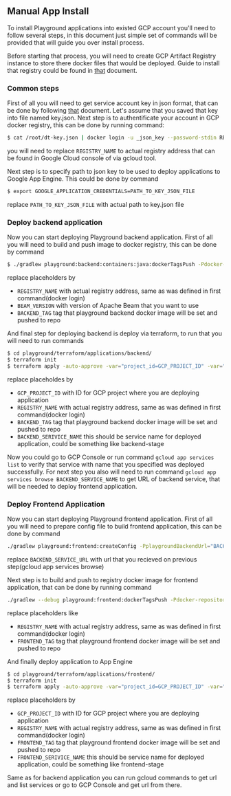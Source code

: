 <!--
    Licensed to the Apache Software Foundation (ASF) under one
    or more contributor license agreements.  See the NOTICE file
    distributed with this work for additional information
    regarding copyright ownership.  The ASF licenses this file
    to you under the Apache License, Version 2.0 (the
    "License"); you may not use this file except in compliance
    with the License.  You may obtain a copy of the License at

      http://www.apache.org/licenses/LICENSE-2.0

    Unless required by applicable law or agreed to in writing,
    software distributed under the License is distributed on an
    "AS IS" BASIS, WITHOUT WARRANTIES OR CONDITIONS OF ANY
    KIND, either express or implied.  See the License for the
    specific language governing permissions and limitations
    under the License.
-->
## Manual App Install
To install Playground applications into existed GCP account you'll need to follow several steps, in this document just simple set of commands will be provided that will guide you over install process.

Before starting that process, you will need to create GCP Artifact Registry instance to store there docker files that would be deployed. Guide to install that registry could be found in [that](https://github.com/apache/beam/blob/master/playground/terraform/README.md) document.
### Common steps
First of all you will need to get service account key in json format, that can be done by following [that](https://cloud.google.com/iam/docs/creating-managing-service-account-keys) document. Let's assume that you saved that key into file named key.json.
Next step is to authentificate your account in GCP docker registry, this can be done by running command:
```bash
$ cat /root/dt-key.json | docker login -u _json_key --password-stdin REGISTRY_NAME
```
you will need to replace `REGISTRY_NAME` to actual registry address that can be found in Google Cloud console of via gcloud tool.

Next step is to specify path to json key to be used to deploy applications to Google App Engine. This could be done by command
```bash
$ export GOOGLE_APPLICATION_CREDENTIALS=PATH_TO_KEY_JSON_FILE
```
replace `PATH_TO_KEY_JSON_FILE` with actual path to key.json file

### Deploy backend application

Now you can start deploying Playground backend application.
First of all you will need to build and push image to docker registry, this can be done by command
```bash
$ ./gradlew playground:backend:containers:java:dockerTagsPush -Pdocker-repository-root='REGISTRY_NAME' -Pbase-image='apache/beam_java8_sdk:BEAM_VERSION' -Pdocker-tag="BACKEND_TAG"
```
replace placeholders by
* `REGISTRY_NAME` with actual registry address, same as was defined in first command(docker login)
* `BEAM_VERSION` with version of Apache Beam that you want to use
* `BACKEND_TAG` tag that playground backend docker image will be set and pushed to repo

And final step for deploying backend is deploy via terraform, to run that you will need to run commands

```bash
$ cd playground/terraform/applications/backend/
$ terraform init
$ terraform apply -auto-approve -var="project_id=GCP_PROJECT_ID" -var="docker_registry_address=REGISTRY_NAME" -var="docker_image_tag=BACKEND_TAG" -var="service_name=BACKEND_SERVICE_NAME"
```

replace placeholdes by
* `GCP_PROJECT_ID` with ID for GCP project where you are deploying application
* `REGISTRY_NAME` with actual registry address, same as was defined in first command(docker login)
* `BACKEND_TAG` tag that playground backend docker image will be set and pushed to repo
* `BACKEND_SERIVICE_NAME` this should be service name for deployed application, could be something like backend-stage

Now you could go to GCP Console or run command `gcloud app services list` to verify that service with name that you specified was deployed successfully.
For next step you also will need to run command `gcloud app services browse BACKEND_SERVICE_NAME` to get URL of backend service, that will be needed to deploy frontend application.

### Deploy Frontend Application

Now you can start deploying Playground frontend application.
First of all you will need to prepare config file to build frontend application, this can be done by command
```bash
./gradlew playground:frontend:createConfig -PplaygroundBackendUrl="BACKEND_SERVICE_URL"
```
replace `BACKEND_SERVICE_URL` with url that you recieved on previous step(gcloud app services browse)

Next step is to build and push to registry docker image for frontend application, that can be done by running command
```bash
./gradlew --debug playground:frontend:dockerTagsPush -Pdocker-repository-root='REGISTRY_NAME'  -Pdocker-tag="FRONTEND_TAG"
```
replace placeholders like
* `REGISTRY_NAME` with actual registry address, same as was defined in first command(docker login)
* `FRONTEND_TAG` tag that playground frontend docker image will be set and pushed to repo

And finally deploy application to App Engine
```bash
$ cd playground/terraform/applications/frontend/
$ terraform init
$ terraform apply -auto-approve -var="project_id=GCP_PROJECT_ID" -var="docker_registry_address=REGISTRY_NAME" -var="docker_image_tag=FRONTEND_TAG" -var="service_name=FRONTEND_SERVICE_NAME"
```
replace placeholders by
* `GCP_PROJECT_ID` with ID for GCP project where you are deploying application
* `REGISTRY_NAME` with actual registry address, same as was defined in first command(docker login)
* `FRONTEND_TAG` tag that playground frontend docker image will be set and pushed to repo
* `FRONTEND_SERIVICE_NAME` this should be service name for deployed application, could be something like frontend-stage

Same as for backend application you can run gcloud commands to get url and list services or go to GCP Console and get url from there.
